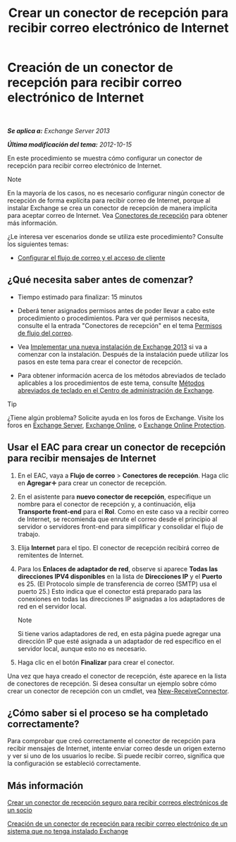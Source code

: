 ﻿---
title: 'Crear un conector de recepción para recibir correo electrónico de Internet'
TOCTitle: Creación de un conector de recepción para recibir correo electrónico de Internet
ms:assetid: 534bbd32-a0db-4d50-9579-4933b156d7b3
ms:mtpsurl: https://technet.microsoft.com/es-es/library/JJ657447(v=EXCHG.150)
ms:contentKeyID: 49895628
ms.date: 04/23/2018
mtps_version: v=EXCHG.150
ms.translationtype: HT
---

# Creación de un conector de recepción para recibir correo electrónico de Internet

 

_**Se aplica a:** Exchange Server 2013_

_**Última modificación del tema:** 2012-10-15_

En este procedimiento se muestra cómo configurar un conector de recepción para recibir correo electrónico de Internet.


> [!NOTE]
> En la mayoría de los casos, no es necesario configurar ningún conector de recepción de forma explícita para recibir correo de Internet, porque al instalar Exchange se crea un conector de recepción de manera implícita para aceptar correo de Internet. Vea <A href="receive-connectors-exchange-2013-help.md">Conectores de recepción</A> para obtener más información.



¿Le interesa ver escenarios donde se utiliza este procedimiento? Consulte los siguientes temas:

  - [Configurar el flujo de correo y el acceso de cliente](configure-mail-flow-and-client-access-exchange-2013-help.md)

## ¿Qué necesita saber antes de comenzar?

  - Tiempo estimado para finalizar: 15 minutos

  - Deberá tener asignados permisos antes de poder llevar a cabo este procedimiento o procedimientos. Para ver qué permisos necesita, consulte el la entrada "Conectores de recepción" en el tema [Permisos de flujo del correo](mail-flow-permissions-exchange-2013-help.md).

  - Vea [Implementar una nueva instalación de Exchange 2013](deploy-a-new-installation-of-exchange-2013-exchange-2013-help.md) si va a comenzar con la instalación. Después de la instalación puede utilizar los pasos en este tema para crear el conector de recepción.

  - Para obtener información acerca de los métodos abreviados de teclado aplicables a los procedimientos de este tema, consulte [Métodos abreviados de teclado en el Centro de administración de Exchange](keyboard-shortcuts-in-the-exchange-admin-center-exchange-online-protection-help.md).


> [!TIP]
> ¿Tiene algún problema? Solicite ayuda en los foros de Exchange. Visite los foros en <A href="https://go.microsoft.com/fwlink/p/?linkid=60612">Exchange Server</A>, <A href="https://go.microsoft.com/fwlink/p/?linkid=267542">Exchange Online</A>, o <A href="https://go.microsoft.com/fwlink/p/?linkid=285351">Exchange Online Protection</A>.



## Usar el EAC para crear un conector de recepción para recibir mensajes de Internet

1.  En el EAC, vaya a **Flujo de correo** \> **Conectores de recepción**. Haga clic en **Agregar**![Agregar icono](images/JJ218640.c1e75329-d6d7-4073-a27d-498590bbb558(EXCHG.150).gif "Agregar icono") para crear un conector de recepción.

2.  En el asistente para **nuevo conector de recepción**, especifique un nombre para el conector de recepción y, a continuación, elija **Transporte front-end** para el **Rol**. Como en este caso va a recibir correo de Internet, se recomienda que enrute el correo desde el principio al servidor o servidores front-end para simplificar y consolidar el flujo de trabajo.

3.  Elija **Internet** para el tipo. El conector de recepción recibirá correo de remitentes de Internet.

4.  Para los **Enlaces de adaptador de red**, observe si aparece **Todas las direcciones IPV4 disponibles** en la lista de **Direcciones IP** y el **Puerto** es 25. (El Protocolo simple de transferencia de correo (SMTP) usa el puerto 25.) Esto indica que el conector está preparado para las conexiones en todas las direcciones IP asignadas a los adaptadores de red en el servidor local.
    

    > [!NOTE]
    > Si tiene varios adaptadores de red, en esta página puede agregar una dirección IP que esté asignada a un adaptador de red específico en el servidor local, aunque esto no es necesario.



5.  Haga clic en el botón **Finalizar** para crear el conector.

Una vez que haya creado el conector de recepción, éste aparece en la lista de conectores de recepción. Si desea consultar un ejemplo sobre cómo crear un conector de recepción con un cmdlet, vea [New-ReceiveConnector](https://technet.microsoft.com/es-es/library/bb125139\(v=exchg.150\)).

## ¿Cómo saber si el proceso se ha completado correctamente?

Para comprobar que creó correctamente el conector de recepción para recibir mensajes de Internet, intente enviar correo desde un origen externo y ver si uno de los usuarios lo recibe. Si puede recibir correo, significa que la configuración se estableció correctamente.

## Más información

[Crear un conector de recepción seguro para recibir correos electrónicos de un socio](create-a-secure-receive-connector-to-receive-email-from-a-partner-exchange-2013-help.md)

[Creación de un conector de recepción para recibir correo electrónico de un sistema que no tenga instalado Exchange](create-a-receive-connector-to-receive-email-from-a-system-not-running-exchange-exchange-2013-help.md)


